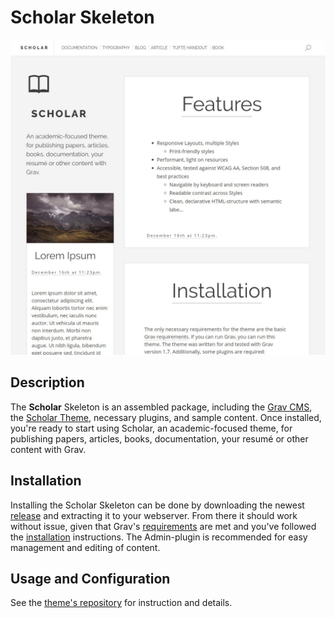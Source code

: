 # Scholar Skeleton

![Scholar](screenshot.jpg)

## Description

The **Scholar** Skeleton is an assembled package, including the [Grav CMS](http://github.com/getgrav/grav), the [Scholar Theme](https://github.com/OleVik/grav-theme-scholar), necessary plugins, and sample content. Once installed, you're ready to start using Scholar, an academic-focused theme, for publishing papers, articles, books, documentation, your resumé or other content with Grav.

## Installation

Installing the Scholar Skeleton can be done by downloading the newest [release](https://github.com/OleVik/grav-skeleton-scholar/releases) and extracting it to your webserver. From there it should work without issue, given that Grav's [requirements](https://learn.getgrav.org/basics/requirements) are met and you've followed the [installation](https://learn.getgrav.org/basics/installation) instructions. The Admin-plugin is recommended for easy management and editing of content.

## Usage and Configuration

See the [theme's repository](https://github.com/OleVik/grav-theme-scholar/) for instruction and details.
